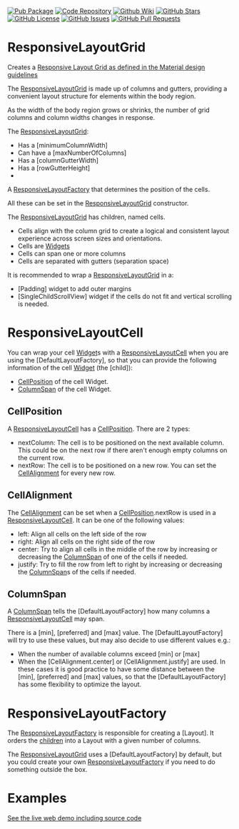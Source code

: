 [//]: # (This file was generated from: doc/template/README.mdt using the documentation_builder package on: 2022-06-28 14:08:17.344007.)
<a id='doc-template-badges-mdt'></a>[![Pub Package](https://img.shields.io/pub/v/responsive_layout_grid)](https://pub.dev/packages/responsive_layout_grid)
[![Code Repository](https://img.shields.io/badge/repository-git%20hub-informational)](https://github.com/domain-centric/responsive_layout_grid)
[![Github Wiki](https://img.shields.io/badge/documentation-wiki-informational)](https://github.com/domain-centric/responsive_layout_grid/wiki)
[![GitHub Stars](https://img.shields.io/github/stars/domain-centric/responsive_layout_grid)](https://github.com/domain-centric/responsive_layout_grid/stargazers)
[![GitHub License](https://img.shields.io/badge/license-MIT-informational)](https://github.com/domain-centric/responsive_layout_grid/blob/main/LICENSE)
[![GitHub Issues](https://img.shields.io/github/issues/domain-centric/responsive_layout_grid)](https://github.com/domain-centric/responsive_layout_grid/issues)
[![GitHub Pull Requests](https://img.shields.io/github/issues-pr/domain-centric/responsive_layout_grid)](https://github.com/domain-centric/responsive_layout_grid/pulls)

<a id='doc-template-01-responsivelayoutgrid-mdt'></a><a id='responsivelayoutgrid'></a>

# ResponsiveLayoutGrid

Creates
a [Responsive Layout Grid as defined in the Material design guidelines](https://m3.material.io/foundations/adaptive-design/large-screens)

The [ResponsiveLayoutGrid](https://pub.dev/packages/responsive_layout_grid#responsivelayoutgrid) is
made up of columns and gutters, providing a convenient layout structure for elements within the body
region.

As the width of the body region grows or shrinks, the number of grid columns and column widths
changes in response.

The [ResponsiveLayoutGrid](https://pub.dev/packages/responsive_layout_grid#responsivelayoutgrid):

* Has a [minimumColumnWidth]
* Can have a [maxNumberOfColumns]
* Has a [columnGutterWidth]
* Has a [rowGutterHeight]
*
A [ResponsiveLayoutFactory](https://pub.dev/packages/responsive_layout_grid#responsivelayoutfactory)
that determines the position of the cells.

All these can be set in
the [ResponsiveLayoutGrid](https://pub.dev/packages/responsive_layout_grid#responsivelayoutgrid)
constructor.

The [ResponsiveLayoutGrid](https://pub.dev/packages/responsive_layout_grid#responsivelayoutgrid) has
children, named cells.

* Cells align with the column grid to create a logical and consistent layout experience across
  screen sizes and orientations.
* Cells are [Widgets](https://docs.flutter.dev/development/ui/widgets-intro)
* Cells can span one or more columns
* Cells are separated with gutters (separation space)

It is recommended to wrap
a [ResponsiveLayoutGrid](https://pub.dev/packages/responsive_layout_grid#responsivelayoutgrid) in a:

* [Padding] widget to add outer margins
* [SingleChildScrollView] widget if the cells do not fit and vertical scrolling is needed.

<a id='responsivelayoutcell'></a>

# ResponsiveLayoutCell

You can wrap your cell [Widget](https://docs.flutter.dev/development/ui/widgets-intro)s
with a [ResponsiveLayoutCell](https://pub.dev/packages/responsive_layout_grid#responsivelayoutcell)
when you are using the [DefaultLayoutFactory], so that you can provide the following information of
the cell [Widget](https://docs.flutter.dev/development/ui/widgets-intro)
(the [child]):

* [CellPosition](https://pub.dev/packages/responsive_layout_grid#cellposition) of the cell Widget.
* [ColumnSpan](https://pub.dev/packages/responsive_layout_grid#columnspan) of the cell Widget.

<a id='cellposition'></a>

## CellPosition

A [ResponsiveLayoutCell](https://pub.dev/packages/responsive_layout_grid#responsivelayoutcell) has
a [CellPosition](https://pub.dev/packages/responsive_layout_grid#cellposition). There are 2 types:

* nextColumn: The cell is to be positioned on the next available column. This could be on the next
  row if there aren't enough empty columns on the current row.
* nextRow: The cell is to be positioned on a new row. You can set
  the [CellAlignment](https://pub.dev/packages/responsive_layout_grid#cellalignment) for every new
  row.

<a id='cellalignment'></a>

## CellAlignment

The [CellAlignment](https://pub.dev/packages/responsive_layout_grid#cellalignment) can be set when
a [CellPosition](https://pub.dev/packages/responsive_layout_grid#cellposition).nextRow is used in a
[ResponsiveLayoutCell](https://pub.dev/packages/responsive_layout_grid#responsivelayoutcell). It can
be one of the following values:

* left: Align all cells on the left side of the row
* right: Align all cells on the right side of the row
* center: Try to align all cells in the middle of the row by increasing or decreasing
  the [ColumnSpan](https://pub.dev/packages/responsive_layout_grid#columnspan) of one of the cells
  if needed.
* justify: Try to fill the row from left to right by increasing or decreasing
  the [ColumnSpan](https://pub.dev/packages/responsive_layout_grid#columnspan)s of the cells if
  needed.

<a id='columnspan'></a>

## ColumnSpan

A [ColumnSpan](https://pub.dev/packages/responsive_layout_grid#columnspan) tells
the [DefaultLayoutFactory] how many columns a
[ResponsiveLayoutCell](https://pub.dev/packages/responsive_layout_grid#responsivelayoutcell) may
span.

There is a [min], [preferred] and [max] value. The [DefaultLayoutFactory]
will try to use these values, but may also decide to use different values e.g.:

* When the number of available columns exceed [min] or [max]
* When the [CellAlignment.center] or [CellAlignment.justify] are used. In these cases it is good
  practice to have some distance between the
  [min], [preferred] and [max] values, so that the [DefaultLayoutFactory]
  has some flexibility to optimize the layout.


<a id='responsivelayoutfactory'></a>
# ResponsiveLayoutFactory

The [ResponsiveLayoutFactory](https://pub.dev/packages/responsive_layout_grid#responsivelayoutfactory)
is responsible for creating a [Layout]. It orders the [children](https://pub.dev/packages/children)
into a Layout with a given number of columns.

The [ResponsiveLayoutGrid](https://pub.dev/packages/responsive_layout_grid#responsivelayoutgrid)
uses a [DefaultLayoutFactory] by default, but you could create your
own [ResponsiveLayoutFactory](https://pub.dev/packages/responsive_layout_grid#responsivelayoutfactory)
if you need to do something outside the box.

<a id='examples'></a>
# Examples
[See the live web demo including source code](https://domain-centric.github.io/responsive_layout_grid_demo_web)